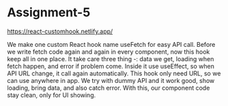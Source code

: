# Assignment-5

https://react-customhook.netlify.app/

We make one custom React hook name useFetch for easy API call. Before we write fetch code again and again in every component, now this hook keep all in one place. It take care three thing -: data we get, loading when fetch happen, and error if problem come.
Inside it use useEffect, so when API URL change, it call again automatically. This hook only need URL, so we can use anywhere in app. We try with dummy API and it work good, show loading, bring data, and also catch error. With this, our component code stay clean, only for UI showing.
